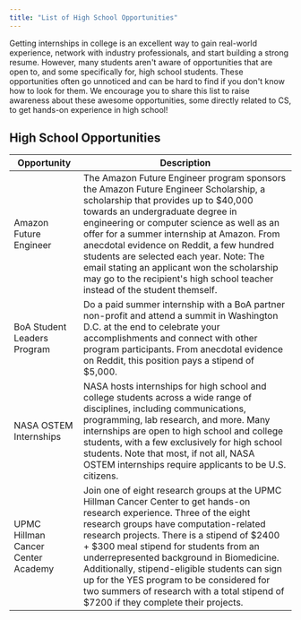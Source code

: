 ```yaml
---
title: "List of High School Opportunities"
---
```


Getting internships in college is an excellent way to gain real-world experience, network with industry professionals, and start building a strong resume. However, many students aren't aware of opportunities that are open to, and some specifically for, high school students. These opportunities often go unnoticed and can be hard to find if you don't know how to look for them. We encourage you to share this list to raise awareness about these awesome opportunities, some directly related to CS, to get hands-on experience in high school!

## High School Opportunities
| Opportunity | Description |
| ----------- | ----------- |
| Amazon Future Engineer | The Amazon Future Engineer program sponsors the Amazon Future Engineer Scholarship, a scholarship that provides up to $40,000 towards an undergraduate degree in engineering or computer science as well as an offer for a summer internship at Amazon. From anecdotal evidence on Reddit, a few hundred students are selected each year. Note: The email stating an applicant won the scholarship may go to the recipient's high school teacher instead of the student themself.
| BoA Student Leaders Program | Do a paid summer internship with a BoA partner non-profit and attend a summit in Washington D.C. at the end to celebrate your accomplishments and connect with other program participants. From anecdotal evidence on Reddit, this position pays a stipend of $5,000.
| NASA OSTEM Internships | NASA hosts internships for high school and college students across a wide range of disciplines, including communications, programming, lab research, and more. Many internships are open to high school and college students, with a few exclusively for high school students. Note that most, if not all, NASA OSTEM internships require applicants to be U.S. citizens.
| UPMC Hillman Cancer Center Academy | Join one of eight research groups at the UPMC Hillman Cancer Center to get hands-on research experience. Three of the eight research groups have computation-related research projects. There is a stipend of $2400 + $300 meal stipend for students from an underrepresented background in Biomedicine. Additionally, stipend-eligible students can sign up for the YES program to be considered for two summers of research with a total stipend of $7200 if they complete their projects.